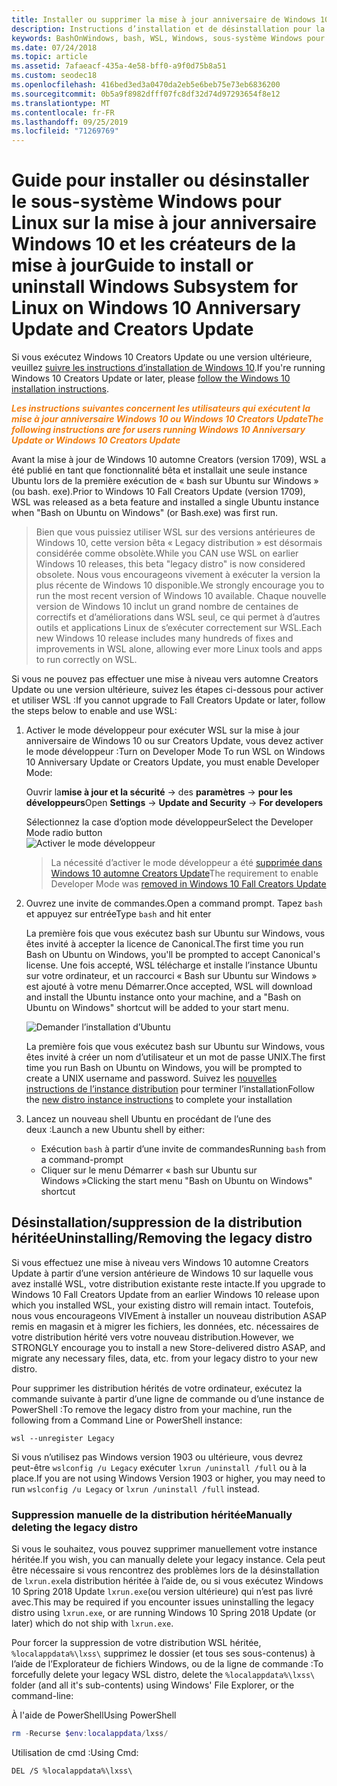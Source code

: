 ```yaml
---
title: Installer ou supprimer la mise à jour anniversaire de Windows 10 ou les créateurs de la mise à jour
description: Instructions d’installation et de désinstallation pour la mise à jour anniversaire héritée, bêta distribution sur Windows 10 ou Creators Update
keywords: BashOnWindows, bash, WSL, Windows, sous-système Windows pour Linux, windowssubsystem, Ubuntu, Debian, SUSE, Windows 10, hérité, bêta, installation, suppression, désinstallation, désinstallation, suppression, déconseillé
ms.date: 07/24/2018
ms.topic: article
ms.assetid: 7afaeacf-435a-4e58-bff0-a9f0d75b8a51
ms.custom: seodec18
ms.openlocfilehash: 416bed3ed3a0470da2eb5e6beb75e73eb6836200
ms.sourcegitcommit: 0b5a9f8982dfff07fc8df32d74d97293654f8e12
ms.translationtype: MT
ms.contentlocale: fr-FR
ms.lasthandoff: 09/25/2019
ms.locfileid: "71269769"
---
```

# <a name="guide-to-install-or-uninstall-windows-subsystem-for-linux-on-windows-10-anniversary-update-and-creators-update"></a><span data-ttu-id="1b050-104">Guide pour installer ou désinstaller le sous-système Windows pour Linux sur la mise à jour anniversaire Windows 10 et les créateurs de la mise à jour</span><span class="sxs-lookup"><span data-stu-id="1b050-104">Guide to install or uninstall Windows Subsystem for Linux on Windows 10 Anniversary Update and Creators Update</span></span> 

<span data-ttu-id="1b050-105">Si vous exécutez Windows 10 Creators Update ou une version ultérieure, veuillez [suivre les instructions d’installation de Windows 10](install-win10.md).</span><span class="sxs-lookup"><span data-stu-id="1b050-105">If you're running Windows 10 Creators Update or later, please [follow the Windows 10 installation instructions](install-win10.md).</span></span>

<span data-ttu-id="1b050-106"><strong><em><span style="color: #f28014">Les instructions suivantes concernent les utilisateurs qui exécutent la mise à jour anniversaire Windows 10 ou Windows 10 Creators Update</span></em></strong></span><span class="sxs-lookup"><span data-stu-id="1b050-106"><strong><em><span style="color: #f28014">The following instructions are for users running Windows 10 Anniversary Update or Windows 10 Creators Update</span></em></strong></span></span>

<span data-ttu-id="1b050-107">Avant la mise à jour de Windows 10 automne Creators (version 1709), WSL a été publié en tant que fonctionnalité bêta et installait une seule instance Ubuntu lors de la première exécution de « bash sur Ubuntu sur Windows » (ou bash. exe).</span><span class="sxs-lookup"><span data-stu-id="1b050-107">Prior to Windows 10 Fall Creators Update (version 1709), WSL was released as a beta feature and installed a single Ubuntu instance when "Bash on Ubuntu on Windows" (or Bash.exe) was first run.</span></span>

> <span data-ttu-id="1b050-108">Bien que vous puissiez utiliser WSL sur des versions antérieures de Windows 10, cette version bêta « Legacy distribution » est désormais considérée comme obsolète.</span><span class="sxs-lookup"><span data-stu-id="1b050-108">While you CAN use WSL on earlier Windows 10 releases, this beta "legacy distro" is now considered obsolete.</span></span> <span data-ttu-id="1b050-109">Nous vous encourageons vivement à exécuter la version la plus récente de Windows 10 disponible.</span><span class="sxs-lookup"><span data-stu-id="1b050-109">We strongly encourage you to run the most recent version of Windows 10 available.</span></span> <span data-ttu-id="1b050-110">Chaque nouvelle version de Windows 10 inclut un grand nombre de centaines de correctifs et d’améliorations dans WSL seul, ce qui permet à d’autres outils et applications Linux de s’exécuter correctement sur WSL.</span><span class="sxs-lookup"><span data-stu-id="1b050-110">Each new Windows 10 release includes many hundreds of fixes and improvements in WSL alone, allowing ever more Linux tools and apps to run correctly on WSL.</span></span>

<span data-ttu-id="1b050-111">Si vous ne pouvez pas effectuer une mise à niveau vers automne Creators Update ou une version ultérieure, suivez les étapes ci-dessous pour activer et utiliser WSL :</span><span class="sxs-lookup"><span data-stu-id="1b050-111">If you cannot upgrade to Fall Creators Update or later, follow the steps below to enable and use WSL:</span></span>

1. <span data-ttu-id="1b050-112">Activer le mode développeur pour exécuter WSL sur la mise à jour anniversaire de Windows 10 ou sur Creators Update, vous devez activer le mode développeur :</span><span class="sxs-lookup"><span data-stu-id="1b050-112">Turn on Developer Mode  To run WSL on Windows 10 Anniversary Update or Creators Update, you must enable Developer Mode:</span></span>

    <span data-ttu-id="1b050-113">Ouvrir la**mise à jour et la sécurité** -> des **paramètres** -> **pour les développeurs**</span><span class="sxs-lookup"><span data-stu-id="1b050-113">Open **Settings** -> **Update and Security** -> **For developers**</span></span>

    <span data-ttu-id="1b050-114">Sélectionnez la case d’option mode développeur</span><span class="sxs-lookup"><span data-stu-id="1b050-114">Select the Developer Mode radio button</span></span>  
    ![Activer le mode développeur](media/updateAndSecurity.png)

    > <span data-ttu-id="1b050-116">La nécessité d’activer le mode développeur a été [supprimée dans Windows 10 automne Creators Update](https://blogs.msdn.microsoft.com/commandline/2017/06/08/developer-mode-no-longer-required-for-windows-subsystem-for-linux/)</span><span class="sxs-lookup"><span data-stu-id="1b050-116">The requirement to enable Developer Mode was [removed in Windows 10 Fall Creators Update](https://blogs.msdn.microsoft.com/commandline/2017/06/08/developer-mode-no-longer-required-for-windows-subsystem-for-linux/)</span></span>

1. <span data-ttu-id="1b050-117">Ouvrez une invite de commandes.</span><span class="sxs-lookup"><span data-stu-id="1b050-117">Open a command prompt.</span></span>  <span data-ttu-id="1b050-118">Tapez `bash` et appuyez sur entrée</span><span class="sxs-lookup"><span data-stu-id="1b050-118">Type `bash` and hit enter</span></span>

    <span data-ttu-id="1b050-119">La première fois que vous exécutez bash sur Ubuntu sur Windows, vous êtes invité à accepter la licence de Canonical.</span><span class="sxs-lookup"><span data-stu-id="1b050-119">The first time you run Bash on Ubuntu on Windows, you'll be prompted to accept Canonical's license.</span></span> <span data-ttu-id="1b050-120">Une fois accepté, WSL télécharge et installe l’instance Ubuntu sur votre ordinateur, et un raccourci « Bash sur Ubuntu sur Windows » est ajouté à votre menu Démarrer.</span><span class="sxs-lookup"><span data-stu-id="1b050-120">Once accepted, WSL will download and install the Ubuntu instance onto your machine, and a "Bash on Ubuntu on Windows" shortcut will be added to your start menu.</span></span>

    ![Demander l’installation d’Ubuntu](media/bashShellInstall.png)

    <span data-ttu-id="1b050-122">La première fois que vous exécutez bash sur Ubuntu sur Windows, vous êtes invité à créer un nom d’utilisateur et un mot de passe UNIX.</span><span class="sxs-lookup"><span data-stu-id="1b050-122">The first time you run Bash on Ubuntu on Windows, you will be prompted to create a UNIX username and password.</span></span> <span data-ttu-id="1b050-123">Suivez les [nouvelles instructions de l’instance distribution](initialize-distro.md) pour terminer l’installation</span><span class="sxs-lookup"><span data-stu-id="1b050-123">Follow the [new distro instance instructions](initialize-distro.md) to complete your installation</span></span>

1. <span data-ttu-id="1b050-124">Lancez un nouveau shell Ubuntu en procédant de l’une des deux :</span><span class="sxs-lookup"><span data-stu-id="1b050-124">Launch a new Ubuntu shell by either:</span></span>
    * <span data-ttu-id="1b050-125">Exécution `bash` à partir d’une invite de commandes</span><span class="sxs-lookup"><span data-stu-id="1b050-125">Running `bash` from a command-prompt</span></span>
    * <span data-ttu-id="1b050-126">Cliquer sur le menu Démarrer « bash sur Ubuntu sur Windows »</span><span class="sxs-lookup"><span data-stu-id="1b050-126">Clicking the start menu "Bash on Ubuntu on Windows" shortcut</span></span>

    
## <a name="uninstallingremoving-the-legacy-distro"></a><span data-ttu-id="1b050-127">Désinstallation/suppression de la distribution héritée</span><span class="sxs-lookup"><span data-stu-id="1b050-127">Uninstalling/Removing the legacy distro</span></span>
<span data-ttu-id="1b050-128">Si vous effectuez une mise à niveau vers Windows 10 automne Creators Update à partir d’une version antérieure de Windows 10 sur laquelle vous avez installé WSL, votre distribution existante reste intacte.</span><span class="sxs-lookup"><span data-stu-id="1b050-128">If you upgrade to Windows 10 Fall Creators Update from an earlier Windows 10 release upon which you installed WSL, your existing distro will remain intact.</span></span> <span data-ttu-id="1b050-129">Toutefois, nous vous encourageons VIVEment à installer un nouveau distribution ASAP remis en magasin et à migrer les fichiers, les données, etc. nécessaires de votre distribution hérité vers votre nouveau distribution.</span><span class="sxs-lookup"><span data-stu-id="1b050-129">However, we STRONGLY encourage you to install a new Store-delivered distro ASAP, and migrate any necessary files, data, etc. from your legacy distro to your new distro.</span></span>

<span data-ttu-id="1b050-130">Pour supprimer les distribution hérités de votre ordinateur, exécutez la commande suivante à partir d’une ligne de commande ou d’une instance de PowerShell :</span><span class="sxs-lookup"><span data-stu-id="1b050-130">To remove the legacy distro from your machine, run the following from a Command Line or PowerShell instance:</span></span>

```console
wsl --unregister Legacy
```

<span data-ttu-id="1b050-131">Si vous n’utilisez pas Windows version 1903 ou ultérieure, vous devrez peut-être `wslconfig /u Legacy` exécuter `lxrun /uninstall /full` ou à la place.</span><span class="sxs-lookup"><span data-stu-id="1b050-131">If you are not using Windows Version 1903 or higher, you may need to run `wslconfig /u Legacy` or `lxrun /uninstall /full` instead.</span></span> 

### <a name="manually-deleting-the-legacy-distro"></a><span data-ttu-id="1b050-132">Suppression manuelle de la distribution héritée</span><span class="sxs-lookup"><span data-stu-id="1b050-132">Manually deleting the legacy distro</span></span>
<span data-ttu-id="1b050-133">Si vous le souhaitez, vous pouvez supprimer manuellement votre instance héritée.</span><span class="sxs-lookup"><span data-stu-id="1b050-133">If you wish, you can manually delete your legacy instance.</span></span> <span data-ttu-id="1b050-134">Cela peut être nécessaire si vous rencontrez des problèmes lors de la désinstallation de `lxrun.exe`la distribution héritée à l’aide de, ou si vous exécutez Windows 10 Spring 2018 Update `lxrun.exe`(ou version ultérieure) qui n’est pas livré avec.</span><span class="sxs-lookup"><span data-stu-id="1b050-134">This may be required if you encounter issues uninstalling the legacy distro using `lxrun.exe`, or are running Windows 10 Spring 2018 Update (or later) which do not ship with `lxrun.exe`.</span></span>

<span data-ttu-id="1b050-135">Pour forcer la suppression de votre distribution WSL héritée, `%localappdata%\lxss\` supprimez le dossier (et tous ses sous-contenus) à l’aide de l’Explorateur de fichiers Windows, ou de la ligne de commande :</span><span class="sxs-lookup"><span data-stu-id="1b050-135">To forcefully delete your legacy WSL distro, delete the `%localappdata%\lxss\` folder (and all it's sub-contents) using Windows' File Explorer, or the command-line:</span></span>

<span data-ttu-id="1b050-136">À l'aide de PowerShell</span><span class="sxs-lookup"><span data-stu-id="1b050-136">Using PowerShell</span></span>
```powershell
rm -Recurse $env:localappdata/lxss/
```

<span data-ttu-id="1b050-137">Utilisation de cmd :</span><span class="sxs-lookup"><span data-stu-id="1b050-137">Using Cmd:</span></span>
```console
DEL /S %localappdata%\lxss\
```

